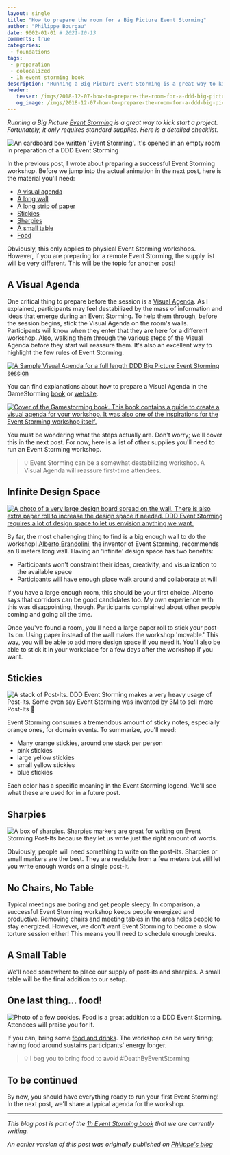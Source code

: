 ```yaml
---
layout: single
title: "How to prepare the room for a Big Picture Event Storming"
author: "Philippe Bourgau"
date: 9002-01-01 # 2021-10-13
comments: true
categories:
 - foundations
tags:
 - preparation
 - colocalized
 - 1h event storming book
description: "Running a Big Picture Event Storming is a great way to kick start a project. Fortunately, it only requires standard supplies. Here is a detailed checklist going from preparing a Visual Agenda to Post-Its to food."
header:
   teaser: /imgs/2018-12-07-how-to-prepare-the-room-for-a-ddd-big-picture-event-storming/event-storming-box-teaser.jpeg
   og_image: /imgs/2018-12-07-how-to-prepare-the-room-for-a-ddd-big-picture-event-storming/event-storming-box-og.jpeg
---
```

_Running a Big Picture [Event Storming](https://www.eventstorming.com/) is a great way to kick start a project. Fortunately, it only requires standard supplies. Here is a detailed checklist._

![An cardboard box written 'Event Storming'. It's opened in an empty room in preparation of a DDD Event Storming]({{site.url}}{{site.baseurl}}/imgs/2018-12-07-how-to-prepare-the-room-for-a-ddd-big-picture-event-storming/event-storming-box.jpeg)

In the previous post, I wrote about preparing a successful Event Storming workshop. Before we jump into the actual animation in the next post, here is the material you&#39;ll need:

- [A visual agenda]({{site.url}}{{site.baseurl}}/foundations/how-to-prepare-the-room-for-a-ddd-big-picture-event-storming/#a-visual-agenda)
- [A long wall]({{site.url}}{{site.baseurl}}/foundations/how-to-prepare-the-room-for-a-ddd-big-picture-event-storming/#infinite-design-space)
- [A long strip of paper]({{site.url}}{{site.baseurl}}/foundations/how-to-prepare-the-room-for-a-ddd-big-picture-event-storming/#infinite-design-space)
- [Stickies]({{site.url}}{{site.baseurl}}/foundations/how-to-prepare-the-room-for-a-ddd-big-picture-event-storming/#stickies)
- [Sharpies]({{site.url}}{{site.baseurl}}/foundations/how-to-prepare-the-room-for-a-ddd-big-picture-event-storming/#sharpies)
- [A small table]({{site.url}}{{site.baseurl}}/foundations/how-to-prepare-the-room-for-a-ddd-big-picture-event-storming/#a-small-table)
- [Food]({{site.url}}{{site.baseurl}}/foundations/how-to-prepare-the-room-for-a-ddd-big-picture-event-storming/#one-last-thing-food)

Obviously, this only applies to physical Event Storming workshops. However, if you are preparing for a remote Event Storming, the supply list will be very different. This will be the topic for another post!

## A Visual Agenda

One critical thing to prepare before the session is a [Visual Agenda](https://gamestorming.com/visual-agenda/). As I explained, participants may feel destabilized by the mass of information and ideas that emerge during an Event Storming. To help them through, before the session begins, stick the Visual Agenda on the room&#39;s walls. Participants will know when they enter that they are here for a different workshop. Also, walking them through the various steps of the Visual Agenda before they start will reassure them. It&#39;s also an excellent way to highlight the few rules of Event Storming.

[![A Sample Visual Agenda for a full length DDD Big Picture Event Storming session]({{site.url}}{{site.baseurl}}/imgs/2018-12-07-how-to-prepare-the-room-for-a-ddd-big-picture-event-storming/visual-agenda-small.jpg)]({{site.url}}{{site.baseurl}}/imgs/2018-12-07-how-to-prepare-the-room-for-a-ddd-big-picture-event-storming/visual-agenda.jpg)

You can find explanations about how to prepare a Visual Agenda in the GameStorming [book](https://www.amazon.com/Gamestorming-Playbook-Innovators-Rulebreakers-Changemakers/dp/0596804172/ref=sr_1_1?ie=UTF8&amp;qid=1544163919&amp;sr=8-1&amp;keywords=gamestorming) or [website](https://gamestorming.com/visual-agenda/).

[![Cover of the Gamestorming book. This book contains a guide to create a visual agenda for your workshop. It was also one of the inspirations for the Event Storming workshop itself.]({{site.url}}{{site.baseurl}}/imgs/2018-12-07-how-to-prepare-the-room-for-a-ddd-big-picture-event-storming/gamestorming.jpg)](https://www.amazon.com/Gamestorming-Playbook-Innovators-Rulebreakers-Changemakers/dp/0596804172/ref=sr_1_1?ie=UTF8&qid=1544163919&sr=8-1&keywords=gamestorming)

You must be wondering what the steps actually are. Don&#39;t worry; we&#39;ll cover this in the next post. For now, here is a list of other supplies you&#39;ll need to run an Event Storming workshop.

> 💡 Event Storming can be a somewhat destabilizing workshop. A Visual Agenda will reassure first-time attendees.

## Infinite Design Space

[![A photo of a very large design board spread on the wall. There is also extra paper roll to increase the design space if needed. DDD Event Storming requires a lot of design space to let us envision anything we want.]({{site.url}}{{site.baseurl}}/imgs/2018-12-07-how-to-prepare-the-room-for-a-ddd-big-picture-event-storming/infinite-design-space-small.jpg)]({{site.url}}{{site.baseurl}}/imgs/2018-12-07-how-to-prepare-the-room-for-a-ddd-big-picture-event-storming/infinite-design-space.jpg)

By far, the most challenging thing to find is a big enough wall to do the workshop! [Alberto Brandolini](https://twitter.com/ziobrando?lang=en), the inventor of Event Storming, recommends an 8 meters long wall. Having an &#39;infinite&#39; design space has two benefits:

- Participants won&#39;t constraint their ideas, creativity, and visualization to the available space
- Participants will have enough place walk around and collaborate at will

If you have a large enough room, this should be your first choice. Alberto says that corridors can be good candidates too. My own experience with this was disappointing, though. Participants complained about other people coming and going all the time.

Once you&#39;ve found a room, you&#39;ll need a large paper roll to stick your post-its on. Using paper instead of the wall makes the workshop &#39;movable.&#39; This way, you will be able to add more design space if you need it. You&#39;ll also be able to stick it in your workplace for a few days after the workshop if you want.

## Stickies

![A stack of Post-Its. DDD Event Storming makes a very heavy usage of Post-its. Some even say Event Storming was invented by 3M to sell more Post-Its 🤣]({{site.url}}{{site.baseurl}}/imgs/2018-12-07-how-to-prepare-the-room-for-a-ddd-big-picture-event-storming/post-its.jpg)

Event Storming consumes a tremendous amount of sticky notes, especially orange ones, for domain events. To summarize, you&#39;ll need:

- Many orange stickies, around one stack per person
- pink stickies
- large yellow stickies
- small yellow stickies
- blue stickies

Each color has a specific meaning in the Event Storming legend. We&#39;ll see what these are used for in a future post.

## Sharpies

![A box of sharpies. Sharpies markers are great for writing on Event Storming Post-Its because they let us write just the right amount of words.]({{site.url}}{{site.baseurl}}/imgs/2018-12-07-how-to-prepare-the-room-for-a-ddd-big-picture-event-storming/sharpies.jpg)

Obviously, people will need something to write on the post-its. Sharpies or small markers are the best. They are readable from a few meters but still let you write enough words on a single post-it.

## No Chairs, No Table

Typical meetings are boring and get people sleepy. In comparison, a successful Event Storming workshop keeps people energized and productive. Removing chairs and meeting tables in the area helps people to stay energized. However, we don&#39;t want Event Storming to become a slow torture session either! This means you&#39;ll need to schedule enough breaks.

## A Small Table

We&#39;ll need somewhere to place our supply of post-its and sharpies. A small table will be the final addition to our setup.

## One last thing… food!

![Photo of a few cookies. Food is a great addition to a DDD Event Storming. Attendees will praise you for it.]({{site.url}}{{site.baseurl}}/imgs/2018-12-07-how-to-prepare-the-room-for-a-ddd-big-picture-event-storming/cookies.jpg)

If you can, bring some [food and drinks](https://philippe.bourgau.net/how-we-increased-productivity-by-25-with-a-fruit-basket-at-work/). The workshop can be very tiring; having food around sustains participants&#39; energy longer.

> 💡 I beg you to bring food to avoid #DeathByEventStorming

## To be continued

By now, you should have everything ready to run your first Event Storming! In the next post, we&#39;ll share a typical agenda for the workshop.

----
_This blog post is part of the [1h Event Storming book]({{site.url}}{{site.baseurl}}/1h-event-storming-book/) that we are currently writing._

_An earlier version of this post was originally published on [Philippe's blog](https://philippe.bourgau.net/how-to-prepare-the-room-for-a-ddd-big-picture-event-storming/)_

